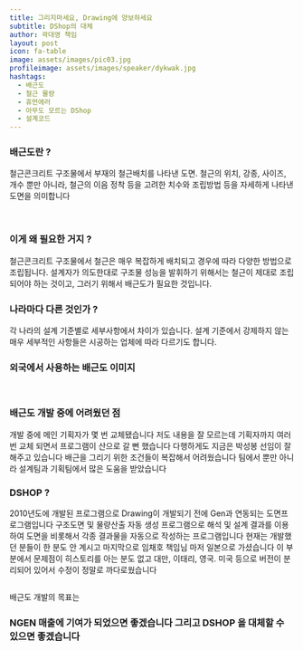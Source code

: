 ```yaml
---
title: 그리지마세요, Drawing에 양보하세요
subtitle: DShop의 대체
author: 곽대영 책임
layout: post
icon: fa-table
image: assets/images/pic03.jpg
profileimage: assets/images/speaker/dykwak.jpg
hashtags: 
  - 배근도
  - 철근 물량
  - 휴먼에러
  - 아무도 모르는 DShop
  - 설계코드
---
```


### 배근도란 ?
철근콘크리트 구조물에서 부재의 철근배치를 나타낸 도면. 철근의 위치, 강종, 사이즈, 개수 뿐만 아니라, 철근의 이음 정착 등을 고려한 치수와 조립방법 등을 자세하게 나타낸 도면을 의미합니다

<span class="image centered"><img src="{{ 'assets/images/post/dykwak/pic_01.png' | relative_url }}" alt="" /></span>
<span class="image centered"><img src="{{ 'assets/images/post/dykwak/pic_02.png' | relative_url }}" alt="" /></span>

### 이게 왜 필요한 거지 ?
철근콘크리트 구조물에서 철근은 매우 복잡하게 배치되고 경우에 따라 다양한 방법으로 조립됩니다. 설계자가 의도한대로 구조물 성능을 발휘하기 위해서는 철근이 제대로 조립되어야 하는 것이고, 그러기 위해서 배근도가 필요한 것입니다. 

### 나라마다 다른 것인가 ?
각 나라의 설계 기준별로 세부사항에서 차이가 있습니다. 설계 기준에서 강제하지 않는 매우 세부적인 사항들은 시공하는 업체에 따라 다르기도 합니다.

### 외국에서 사용하는 배근도 이미지

<span class="image centered"><img src="{{ 'assets/images/post/dykwak/pic_03.png' | relative_url }}" alt="" /></span>
<span class="image centered"><img src="{{ 'assets/images/post/dykwak/pic_04.png' | relative_url }}" alt="" /></span>

### 배근도 개발 중에 어려웠던 점 
개발 중에 메인 기획자가 몇 번 교체됐습니다 
저도 내용을 잘 모르는데 기획자까지 여러 번 교체 되면서 프로그램이 산으로 갈 뻔 했습니다 
다행하게도 지금은 박성봉 선임이 잘 해주고 있습니다 
배근을 그리기 위한 조건들이 복잡해서 어려웠습니다 
팀에서 뿐만 아니라 설계팀과 기획팀에서 많은 도움을 받았습니다

### DSHOP ?
2010년도에 개발된 프로그램으로 Drawing이 개발되기 전에 Gen과 연동되는 도면프로그램입니다 
구조도면 및 물량산출 자동 생성 프로그램으로 해석 및 설계 결과를 이용하여 도면을 비롯해서 각종 결과물을 자동으로 작성하는 프로그램입니다
현재는 개발했던 분들이 한 분도 안 계시고 마지막으로 임채호 책임님 마저 일본으로 가셨습니다
이 부분에서 문제점이 히스토리를 아는 분도 없고 대만, 이태리, 영국. 미국 등으로 버전이 분리되어 있어서 수정이 정말로 까다로웠습니다 

<span class="image centered"><img src="{{ 'assets/images/post/dykwak/pic_05.png' | relative_url }}" alt="" /></span>

배근도 개발의 목표는 
### NGEN 매출에 기여가 되었으면 좋겠습니다 그리고 DSHOP 을 대체할 수 있으면 좋겠습니다
